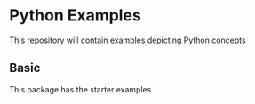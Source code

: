 # Python Examples
This repository will contain examples depicting Python concepts

## Basic
This package has the starter examples
